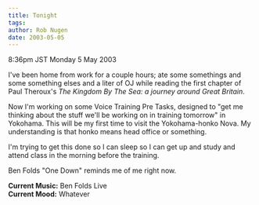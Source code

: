 ```yaml
---
title: Tonight
tags: 
author: Rob Nugen
date: 2003-05-05
---
```


<p class=date>8:36pm JST Monday 5 May 2003</p>

<p>I've been home from work for a couple hours; ate some somethings
and some something elses and a liter of OJ while reading the first
chapter of Paul Theroux's <em>The Kingdom By The Sea: a journey around
Great Britain</em>.</p>

<p>Now I'm working on some Voice Training Pre Tasks, designed to "get
me thinking about the stuff we'll be working on in training tomorrow"
in Yokohama.  This will be my first time to visit the Yokohama-honko
Nova.  My understanding is that honko means head office or
something.</p>

<p>I'm trying to get this done so I can sleep so I can get up and
study and attend class in the morning before the training.</p>

<p>Ben Folds "One Down" reminds me of me right now.</p>

<p><b>Current Music:</b> Ben Folds Live
<br><b>Current Mood:</b> Whatever</p>
